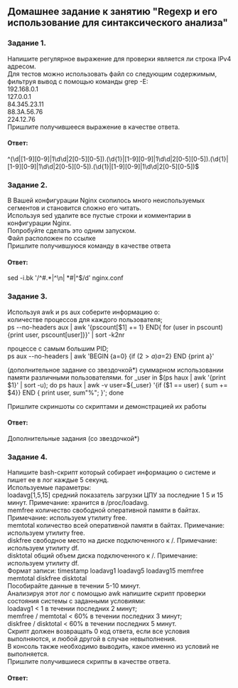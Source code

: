 ## Домашнее задание к занятию "Regexp и его использование для синтаксического анализа"  

### Задание 1.  
Напишите регулярное выражение для проверки является ли строка IPv4 адресом.  
Для тестов можно использовать файл со следующим содержимым, фильтруя вывод с помощью команды grep -E:  
192.168.0.1  
127.0.0.1  
84.345.23.11  
88.3A.56.76  
224.12.76  
Пришлите получившееся выражение в качестве ответа.  

#### Ответ:   
^(\d|[1-9][0-9]|1\d\d|2[0-5][0-5])\.(\d{1}|[1-9][0-9]|1\d\d|2[0-5][0-5])\.(\d{1}|[1-9][0-9]|1\d\d|2[0-5][0-5])\.(\d{1}|[1-9][0-9]|1\d\d|2[0-5][0-5])$


### Задание 2.    
В Вашей конфигурации Nginx скопилось много неиспользуемых сегментов и становится сложно его читать.  
Используя sed удалите все пустые строки и комментарии в конфигурации Nginx.  
Попробуйте сделать это одним запуском.  
Файл расположен по ссылке  
Пришлите получившуюся команду в качестве ответа  

#### Ответ:   
sed -i.bk '/^#.*\|^\n\| *#\|^$/d' nginx.conf

### Задание 3.  
Используя awk и ps aux соберите информацию о:  
количестве процессов для каждого пользователя;  
ps --no-headers aux | awk '{pscount[$1] += 1} END{ for (user in pscount) {print user, pscount[user]}}' | sort -k2nr  
![]()

процессе с самым большим PID;  
ps aux --no-headers | awk 'BEGIN {a=0} {if ($2>a) a=$2} END {print a}'  
![]()

(дополнительное задание со звездочкой*)
суммарном использовании памяти различными пользователями. 
for _user in $(ps haux | awk '{print $1}' | sort -u); do ps haux | awk -v user=${_user} '{if ($1 == user) { sum += $4}} END { print user, sum"%"; }'; done  
![]()

Пришлите скриншоты со скриптами и демонстрацией их работы  

#### Ответ:   


Дополнительные задания (со звездочкой*)  

### Задание 4.  
Напишите bash-скрипт который собирает информацию о системе и пишет ее в лог каждые 5 секунд.  
Используемые параметры:  
loadavg[1,5,15] средний показатель загрузки ЦПУ за последние 1 5 и 15 минут. Примечание: хранится в /proc/loadavg.  
memfree количество свободной оперативной памяти в байтах. Примечание: используем утилиту free.  
memtotal количество всей оперативной памяти в байтах. Примечание: используем утилиту free.  
diskfree свободное место на диске подключенного к /. Примечание: используем утилиту df.    
disktotal общий объем диска подключенного к /. Примечание: используем утилиту df.  
Формат записи: timestamp loadavg1 loadavg5 loadavg15 memfree memtotal diskfree disktotal  
Пособирайте данные в течении 5-10 минут.  
Анализируя этот лог с помощью awk напишите скрипт проверки состояния системы с заданными условиями:  
loadavg1 < 1 в течении последних 2 минут;  
memfree / memtotal < 60% в течении последних 3 минут;  
diskfree / disktotal < 60% в течении последних 5 минут.  
Скрипт должен возвращать 0 код ответа, если все условия выполняются, и любой другой в случае невыполнения.  
В консоль также необходимо выводить, какое именно из условий не выполняется.  
Пришлите получившиеся скрипты в качестве ответа.  

#### Ответ:   
